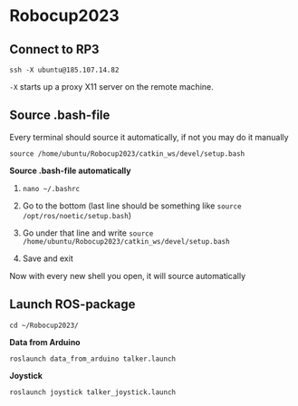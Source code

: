# Robocup2023

## Connect to RP3
```
ssh -X ubuntu@185.107.14.82
```
```-X``` starts up a proxy X11 server on the remote machine.

## Source .bash-file

Every terminal should source it automatically, if not you may do it manually

```
source /home/ubuntu/Robocup2023/catkin_ws/devel/setup.bash
```

<b>Source .bash-file automatically</b>

1. ```nano ~/.bashrc```

2. Go to the bottom (last line should be something like ```source /opt/ros/noetic/setup.bash```)

3. Go under that line and write ```source /home/ubuntu/Robocup2023/catkin_ws/devel/setup.bash```

4. Save and exit

Now with every new shell you open, it will source automatically

## Launch ROS-package

```
cd ~/Robocup2023/
```

<b>Data from Arduino</b>
```
roslaunch data_from_arduino talker.launch
```

<b>Joystick</b>
```
roslaunch joystick talker_joystick.launch
```
